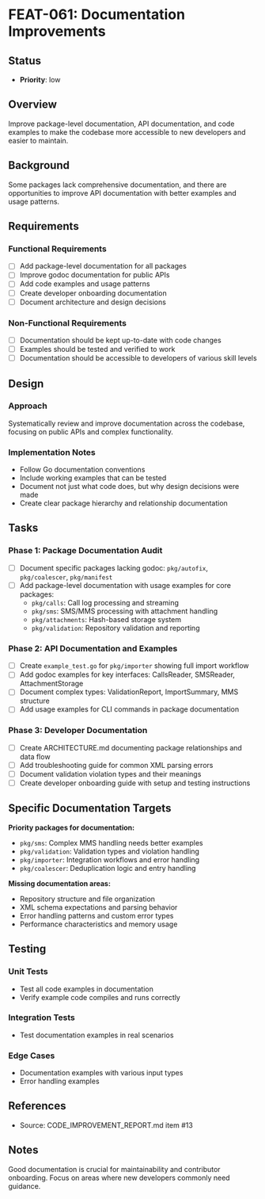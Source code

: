 # FEAT-061: Documentation Improvements

## Status
- **Priority**: low

## Overview
Improve package-level documentation, API documentation, and code examples to make the codebase more accessible to new developers and easier to maintain.

## Background
Some packages lack comprehensive documentation, and there are opportunities to improve API documentation with better examples and usage patterns.

## Requirements
### Functional Requirements
- [ ] Add package-level documentation for all packages
- [ ] Improve godoc documentation for public APIs
- [ ] Add code examples and usage patterns
- [ ] Create developer onboarding documentation
- [ ] Document architecture and design decisions

### Non-Functional Requirements
- [ ] Documentation should be kept up-to-date with code changes
- [ ] Examples should be tested and verified to work
- [ ] Documentation should be accessible to developers of various skill levels

## Design
### Approach
Systematically review and improve documentation across the codebase, focusing on public APIs and complex functionality.

### Implementation Notes
- Follow Go documentation conventions
- Include working examples that can be tested
- Document not just what code does, but why design decisions were made
- Create clear package hierarchy and relationship documentation

## Tasks
### Phase 1: Package Documentation Audit
- [ ] Document specific packages lacking godoc: `pkg/autofix`, `pkg/coalescer`, `pkg/manifest`
- [ ] Add package-level documentation with usage examples for core packages:
  - `pkg/calls`: Call log processing and streaming
  - `pkg/sms`: SMS/MMS processing with attachment handling
  - `pkg/attachments`: Hash-based storage system
  - `pkg/validation`: Repository validation and reporting

### Phase 2: API Documentation and Examples
- [ ] Create `example_test.go` for `pkg/importer` showing full import workflow
- [ ] Add godoc examples for key interfaces: CallsReader, SMSReader, AttachmentStorage
- [ ] Document complex types: ValidationReport, ImportSummary, MMS structure
- [ ] Add usage examples for CLI commands in package documentation

### Phase 3: Developer Documentation
- [ ] Create ARCHITECTURE.md documenting package relationships and data flow
- [ ] Add troubleshooting guide for common XML parsing errors
- [ ] Document validation violation types and their meanings
- [ ] Create developer onboarding guide with setup and testing instructions

## Specific Documentation Targets
**Priority packages for documentation:**
- `pkg/sms`: Complex MMS handling needs better examples
- `pkg/validation`: Validation types and violation handling
- `pkg/importer`: Integration workflows and error handling
- `pkg/coalescer`: Deduplication logic and entry handling

**Missing documentation areas:**
- Repository structure and file organization
- XML schema expectations and parsing behavior  
- Error handling patterns and custom error types
- Performance characteristics and memory usage

## Testing
### Unit Tests
- Test all code examples in documentation
- Verify example code compiles and runs correctly

### Integration Tests
- Test documentation examples in real scenarios

### Edge Cases
- Documentation examples with various input types
- Error handling examples

## References
- Source: CODE_IMPROVEMENT_REPORT.md item #13

## Notes
Good documentation is crucial for maintainability and contributor onboarding. Focus on areas where new developers commonly need guidance.